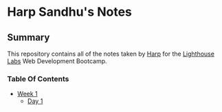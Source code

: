 # Harp Sandhu's Notes

## Summary 

This repository contains all of the notes taken by [Harp](https://github.com/Happacode) for the [Lighthouse Labs](https://www.lighthouselabs.ca/) Web Development Bootcamp.

### Table Of Contents

* [Week 1](/Week_1)
  * [Day 1](/Week_1/Day_1)